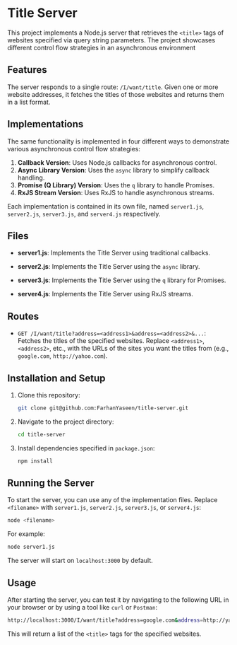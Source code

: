 # Title Server

This project implements a Node.js server that retrieves the `<title>` tags of websites specified via query string parameters. The project showcases different control flow strategies in an asynchronous environment

## Features

The server responds to a single route: `/I/want/title`. Given one or more website addresses, it fetches the titles of those websites and returns them in a list format. 

## Implementations

The same functionality is implemented in four different ways to demonstrate various asynchronous control flow strategies:

1. **Callback Version**: Uses Node.js callbacks for asynchronous control.
2. **Async Library Version**: Uses the `async` library to simplify callback handling.
3. **Promise (Q Library) Version**: Uses the `q` library to handle Promises.
4. **RxJS Stream Version**: Uses RxJS to handle asynchronous streams.

Each implementation is contained in its own file, named `server1.js`, `server2.js`, `server3.js`, and `server4.js` respectively.

## Files

- **server1.js**: Implements the Title Server using traditional callbacks.
  
- **server2.js**: Implements the Title Server using the `async` library.
  
- **server3.js**: Implements the Title Server using the `q` library for Promises.
  
- **server4.js**: Implements the Title Server using RxJS streams.

## Routes

- `GET /I/want/title?address=<address1>&address=<address2>&...`: Fetches the titles of the specified websites. Replace `<address1>`, `<address2>`, etc., with the URLs of the sites you want the titles from (e.g., `google.com`, `http://yahoo.com`).

## Installation and Setup

1. Clone this repository:
    ```bash
    git clone git@github.com:FarhanYaseen/title-server.git
    ```
2. Navigate to the project directory:
    ```bash
    cd title-server
    ```
3. Install dependencies specified in `package.json`:
    ```bash
    npm install
    ```

## Running the Server

To start the server, you can use any of the implementation files. Replace `<filename>` with `server1.js`, `server2.js`, `server3.js`, or `server4.js`:

```bash
node <filename>
```

For example:
```bash
node server1.js
```

The server will start on `localhost:3000` by default.

## Usage

After starting the server, you can test it by navigating to the following URL in your browser or by using a tool like `curl` or `Postman`:

```bash
http://localhost:3000/I/want/title?address=google.com&address=http://yahoo.com
```

This will return a list of the `<title>` tags for the specified websites.